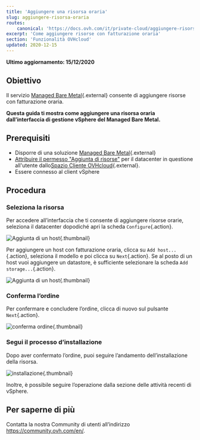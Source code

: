 ```yaml
---
title: 'Aggiungere una risorsa oraria'
slug: aggiungere-risorsa-oraria
routes:
    canonical: 'https://docs.ovh.com/it/private-cloud/aggiungere-risorsa-oraria/'
excerpt: 'Come aggiungere risorse con fatturazione oraria'
section: 'Funzionalità OVHcloud'
updated: 2020-12-15
---
```


**Ultimo aggiornamento: 15/12/2020**

## Obiettivo

Il servizio [Managed Bare Metal](https://www.ovhcloud.com/it/managed-bare-metal/){.external} consente di aggiungere risorse con fatturazione oraria.

**Questa guida ti mostra come aggiungere una risorsa oraria dall’interfaccia di gestione vSphere del Managed Bare Metal.**

## Prerequisiti

* Disporre di una soluzione [Managed Bare Metal](https://www.ovhcloud.com/it/managed-bare-metal/){.external}
* [Attribuire il permesso "Aggiunta di risorse"](../modificare-permessi-di-un-utente/) per il datacenter in questione all'utente dallo[Spazio Cliente OVHcloud](https://www.ovh.com/auth/?action=gotomanager&from=https://www.ovh.it/&ovhSubsidiary=it){.external}.
* Essere connesso al client vSphere


## Procedura

### Seleziona la risorsa

Per accedere all’interfaccia che ti consente di aggiungere risorse orarie, seleziona il datacenter dopodiché apri la scheda `Configure`{.action}.

![Aggiunta di un host](images/addhost_ess_01.png){.thumbnail}

Per aggiungere un host con fatturazione oraria, clicca su `Add host...`{.action}, seleziona il modello e poi clicca su `Next`{.action}. Se al posto di un host vuoi aggiungere un datastore, è sufficiente selezionare la scheda `Add storage...`{.action}.

![Aggiunta di un host](images/addhost_ess_02.png){.thumbnail}


### Conferma l’ordine

Per confermare e concludere l’ordine, clicca di nuovo sul pulsante `Next`{.action}.

![conferma ordine](images/addhost_ess_03.png){.thumbnail}

### Segui il processo d’installazione

Dopo aver confermato l’ordine, puoi seguire l’andamento dell’installazione della risorsa.

![installazione](images/addhost_ess_04.png){.thumbnail}

Inoltre, è possibile seguire l’operazione dalla sezione delle attività recenti di vSphere. 


## Per saperne di più

Contatta la nostra Community di utenti all’indirizzo <https://community.ovh.com/en/>.